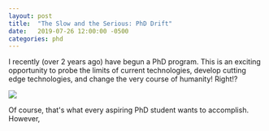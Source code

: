 ```yaml
---
layout: post
title:  "The Slow and the Serious: PhD Drift"
date:   2019-07-26 12:00:00 -0500
categories: phd
---
```


I recently (over 2 years ago) have  begun a PhD program. This is an exciting opportunity to probe the limits of current technologies, develop cutting edge technologies, and change the very course of humanity! Right!?

<IMG SRC="https://media.giphy.com/media/AKt1SLzuzXeJa/giphy.gif">

Of course, that's what every aspiring PhD student wants to accomplish. However, 

